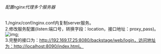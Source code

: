 ###### 配置nginx代理多个服务器
1./nginx/conf/nginx.conf内复制server服务。<br />
2.修改服务配置(listen:端口号，转换字段：location，接口地址：proxy_pass)。<br />
![img](https://github.com/summer326717/Blog/writing_note/6.配置/配置nginx代理多个服务器/master/s_01.png);<br />
3.完整的接口为：http://192.169.17.25:8080/backstage/web/login，访问地址为：http://localhost:8090/index.html。<br />
